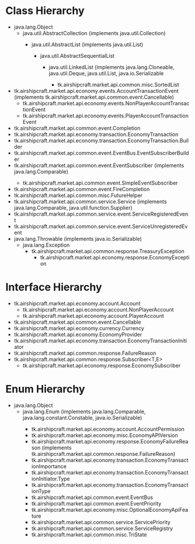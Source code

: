 # Class Hierarchy

- java.lang.Object
  - java.util.AbstractCollection<E> (implements java.util.Collection<E>)
    - java.util.AbstractList<E> (implements java.util.List<E>)
      - java.util.AbstractSequentialList<E>
        - java.util.LinkedList<E> (implements java.lang.Cloneable, java.util.Deque<E>, java.util.List<E>, java.io.Serializable
          - tk.airshipcraft.market.api.common.misc.SortedList<T>
- tk.airshipcraft.market.api.economy.events.AccountTransactionEvent (implements tk.airshipcraft.market.api.common.event.Cancellable)
  - tk.airshipcraft.market.api.economy.events.NonPlayerAccountTransactionEvent
  - tk.airshipcraft.market.api.economy.events.PlayerAccountTransactionEvent
- tk.airshipcraft.market.api.common.event.Completion
- tk.airshipcraft.market.api.economy.transaction.EconomyTransaction
- tk.airshipcraft.market.api.economy.transaction.EconomyTransaction.Builder
- tk.airshipcraft.market.api.common.event.EventBus.EventSubscriberBuilder<T>
- tk.airshipcraft.market.api.common.event.EventSubscriber<T> (implements java.lang.Comparable<T>)
  - tk.airshipcraft.market.api.common.event.SimpleEventSubscriber<T>
- tk.airshipcraft.market.api.common.event.FireCompletion<T>
- tk.airshipcraft.market.api.common.misc.FutureHelper
- tk.airshipcraft.market.api.common.service.Service<T> (implements java.lang.Comparable<T>, java.util.function.Supplier<T>)
- tk.airshipcraft.market.api.common.service.event.ServiceRegisteredEvent
- tk.airshipcraft.market.api.common.service.event.ServiceUnregisteredEvent
- java.lang.Throwable (implements java.io.Serializable)
  - java.lang.Exception
    - tk.airshipcraft.market.api.common.response.TreasuryException
      - tk.airshipcraft.market.api.economy.response.EconomyException
    
# Interface Hierarchy
- tk.airshipcraft.market.api.economy.account.Account
  - tk.airshipcraft.market.api.economy.account.NonPlayerAccount
  - tk.airshipcraft.market.api.economy.account.PlayerAccount
- tk.airshipcraft.market.api.common.event.Cancellable
- tk.airshipcraft.market.api.economy.currency.Currency
- tk.airshipcraft.market.api.economy.EconomyProvider
- tk.airshipcraft.market.api.economy.transaction.EconomyTransactionInitiator<T>
- tk.airshipcraft.market.api.common.response.FailureReason
- tk.airshipcraft.market.api.common.response.Subscriber<T,E>
  - tk.airshipcraft.market.api.economy.response.EconomySubscriber<T>

# Enum Hierarchy

- java.lang.Object
  - java.lang.Enum<E> (implements java.lang.Comparable<T>, java.lang.constant.Constable, java.io.Serializable)
    - tk.airshipcraft.market.api.economy.account.AccountPermission
    - tk.airshipcraft.market.api.economy.misc.EconomyAPIVersion
    - tk.airshipcraft.market.api.economy.response.EconomyFailureReason (implements tk.airshipcraft.market.api.common.response.FailureReason)
    - tk.airshipcraft.market.api.economy.transaction.EconomyTransactionImportance
    - tk.airshipcraft.market.api.economy.transaction.EconomyTransactionInitiator.Type
    - tk.airshipcraft.market.api.economy.transaction.EconomyTransactionType
    - tk.airshipcraft.market.api.common.event.EventBus
    - tk.airshipcraft.market.api.common.event.EventPriority
    - tk.airshipcraft.market.api.economy.misc.OptionalEconomyApiFeature
    - tk.airshipcraft.market.api.common.service.ServicePriority
    - tk.airshipcraft.market.api.common.service.ServiceRegistry
    - tk.airshipcraft.market.api.common.misc.TriState